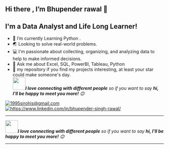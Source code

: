 **Hi there , I’m Bhupender rawal 👋**
----------------------------------

## I'm a Data Analyst and Life Long Learner!
- 🌱 I’m currently Learning Python .
- 🌏 Looking to solve real-world problems.
- 💻 I'm passionate about collecting, organizing, and analyzing data to help to make informed decisions.
- 💬 Ask me about Excel, SQL, PowerBI, Tableau, Python
- 🌟 my repository if you find my projects interesting, at least your star could make someone's day.<br/>
 <img src="https://media.giphy.com/media/LnQjpWaON8nhr21vNW/giphy.gif" width="40"><em><b>I love connecting with different people</b> so if you want to say <b>hi, I'll be happy to meet you more!</b> :blush:</em>
<!---
Bhupenderrawal/Bhupenderrawal is a ✨ special ✨ repository because its `README.md` (this file) appears on your GitHub profile.
You can click the Preview link to take a look at your changes.
--->



</a>
<a title="bhupendergauravrawal@gmail.com" href="mailto:bhupendergauravrawal@gmail.com">
  <img align="center" src="https://img.shields.io/badge/Gmail-D14836?style=for-the-badge&logo=gmail&logoColor=white" alt="1995sirohis@gmail.com" />
</a>
<a href="https://www.linkedin.com/in/bhupender-singh-rawal/">
  <img align="center" src="https://img.shields.io/badge/LinkedIn-0077B5?style=for-the-badge&logo=linkedin&logoColor=white" alt="https://www.linkedin.com/in/bhupender-singh-rawal/" />
</a>

---


<img src="https://media.giphy.com/media/LnQjpWaON8nhr21vNW/giphy.gif" width="40"><em><b>I love connecting with different people</b> so if you want to say <b>hi, I'll be happy to meet you more!</b> :blush:</em>

---
